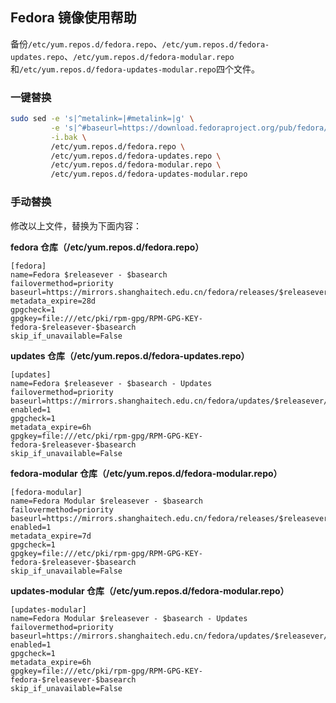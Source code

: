 ## Fedora 镜像使用帮助

备份`/etc/yum.repos.d/fedora.repo`、`/etc/yum.repos.d/fedora-updates.repo`、`/etc/yum.repos.d/fedora-modular.repo`和`/etc/yum.repos.d/fedora-updates-modular.repo`四个文件。

### 一键替换

```bash
sudo sed -e 's|^metalink=|#metalink=|g' \
         -e 's|^#baseurl=https://download.fedoraproject.org/pub/fedora/linux|baseurl=https://mirrors.shanghaitech.edu.cn/fedora|g' \
         -i.bak \
         /etc/yum.repos.d/fedora.repo \
         /etc/yum.repos.d/fedora-updates.repo \
         /etc/yum.repos.d/fedora-modular.repo \
         /etc/yum.repos.d/fedora-updates-modular.repo
```

### 手动替换

修改以上文件，替换为下面内容：

**fedora 仓库（/etc/yum.repos.d/fedora.repo）**

```
[fedora]
name=Fedora $releasever - $basearch
failovermethod=priority
baseurl=https://mirrors.shanghaitech.edu.cn/fedora/releases/$releasever/Everything/$basearch/os/
metadata_expire=28d
gpgcheck=1
gpgkey=file:///etc/pki/rpm-gpg/RPM-GPG-KEY-fedora-$releasever-$basearch
skip_if_unavailable=False
```

**updates 仓库（/etc/yum.repos.d/fedora-updates.repo）**

```
[updates]
name=Fedora $releasever - $basearch - Updates
failovermethod=priority
baseurl=https://mirrors.shanghaitech.edu.cn/fedora/updates/$releasever/Everything/$basearch/
enabled=1
gpgcheck=1
metadata_expire=6h
gpgkey=file:///etc/pki/rpm-gpg/RPM-GPG-KEY-fedora-$releasever-$basearch
skip_if_unavailable=False
```

**fedora-modular 仓库（/etc/yum.repos.d/fedora-modular.repo）**

```
[fedora-modular]
name=Fedora Modular $releasever - $basearch
failovermethod=priority
baseurl=https://mirrors.shanghaitech.edu.cn/fedora/releases/$releasever/Modular/$basearch/os/
enabled=1
metadata_expire=7d
gpgcheck=1
gpgkey=file:///etc/pki/rpm-gpg/RPM-GPG-KEY-fedora-$releasever-$basearch
skip_if_unavailable=False
```

**updates-modular 仓库（/etc/yum.repos.d/fedora-modular.repo）**

```
[updates-modular]
name=Fedora Modular $releasever - $basearch - Updates
failovermethod=priority
baseurl=https://mirrors.shanghaitech.edu.cn/fedora/updates/$releasever/Modular/$basearch/
enabled=1
gpgcheck=1
metadata_expire=6h
gpgkey=file:///etc/pki/rpm-gpg/RPM-GPG-KEY-fedora-$releasever-$basearch
skip_if_unavailable=False
```